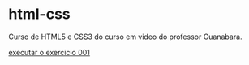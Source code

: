# html-css
 Curso de HTML5 e CSS3 do curso em video do professor Guanabara.


<a href="https://alysson222.github.io/html-css/exercicios/ex001/index.html"> executar o exercicio 001 </a>